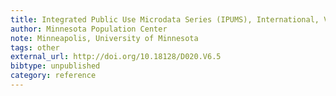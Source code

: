 ```yaml
---
title: Integrated Public Use Microdata Series (IPUMS), International, Version 6.5
author: Minnesota Population Center
note: Minneapolis, University of Minnesota
tags: other
external_url: http://doi.org/10.18128/D020.V6.5
bibtype: unpublished
category: reference
---
```

